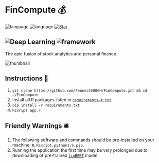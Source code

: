 # FinCompute 💰

![language](https://img.shields.io/badge/language-R-blue?style=plastic&logo=appveyor)
![language](https://img.shields.io/badge/language-python3.9-yellow?style=plastic&logo=appveyor)
[![Star](https://img.shields.io/github/stars/Fennec2000GH/FinCompute.svg?logo=github&style=social)](https://gitHub.com/Fennec2000GH/FinCompute)

![Deep Learning](https://img.shields.io/badge/Deep%20Learning-finBERT-green?style=for-the-badge&logo=appveyor)
![framework](https://img.shields.io/badge/framework-R%20Shiny-darkcyan?style=for-the-badge&logo=appveyor)
----------------------------------------------------------------------------------------------------

The epic fusion of stock analytics and personal finance.

![thumbnail](https://raw.githubusercontent.com/Fennec2000GH/FinCompute/main/thumbnail.gif)

## Instructions 📝
1. `git clone https://github.com/Fennec2000GH/FinCompute.git && cd ./FinCompute`
2. Install all R packages listed in [`requirements-r.txt`](https://raw.githubusercontent.com/Fennec2000GH/FinCompute/main/requirements-r.txt).
3. `pip install -r requirements.txt`
4. `Rscript app.r`

## Friendly Warnings 🛎️
1. The following software and commands should be pre-installed on your machine: `R`, `Rscript`, `python3.9`, `pip`.
2. Running the application the first time may be very prolonged due to downloading of pre-trained [`finBERT`](https://huggingface.co/ProsusAI/finbert) model.
